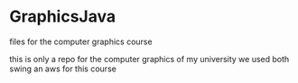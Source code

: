 # GraphicsJava
files for the computer graphics course 


this is only a repo for the computer graphics of my university 
we used both swing an aws for this course 


